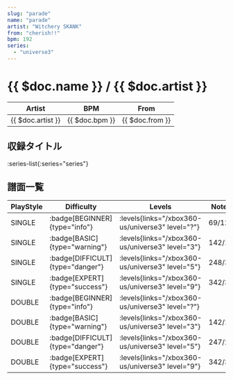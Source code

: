 ```yaml
---
slug: "parade"
name: "parade"
artist: "Witchery SKANK"
from: "cherish!!"
bpm: 192
series:
  - "universe3"
---
```


# {{ $doc.name }} / {{ $doc.artist }}

|Artist|BPM|From|
|------|---|----|
|{{ $doc.artist }}|{{ $doc.bpm }}|{{ $doc.from }}|

## 収録タイトル

:series-list{:series="series"}

## 譜面一覧

|PlayStyle|Difficulty|Levels|Notes|Movie|
|---------|----------|------|-----|-----|
|SINGLE| :badge[BEGINNER]{type="info"}| :levels{links="/xbox360-us/universe3" level="?"}|69/12||
|SINGLE| :badge[BASIC]{type="warning"}| :levels{links="/xbox360-us/universe3" level="3"}|142/17||
|SINGLE| :badge[DIFFICULT]{type="danger"}| :levels{links="/xbox360-us/universe3" level="5"}|248/37||
|SINGLE| :badge[EXPERT]{type="success"}| :levels{links="/xbox360-us/universe3" level="9"}|342/32||
|DOUBLE| :badge[BEGINNER]{type="info"}| :levels{links="/xbox360-us/universe3" level="?"}|||
|DOUBLE| :badge[BASIC]{type="warning"}| :levels{links="/xbox360-us/universe3" level="3"}|142/17||
|DOUBLE| :badge[DIFFICULT]{type="danger"}| :levels{links="/xbox360-us/universe3" level="5"}|247/29||
|DOUBLE| :badge[EXPERT]{type="success"}| :levels{links="/xbox360-us/universe3" level="9"}|342/32||
